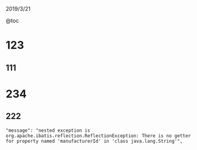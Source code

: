 2019/3/21

@toc

# 123
## 111
# 234
## 222


    "message": "nested exception is org.apache.ibatis.reflection.ReflectionException: There is no getter for property named 'manufacturerId' in 'class java.lang.String'",

